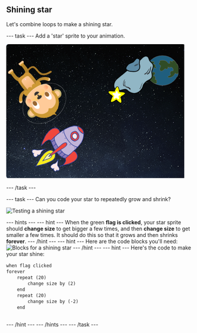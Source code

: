## Shining star

Let's combine loops to make a shining star.

--- task ---
Add a 'star' sprite to your animation.

![Adding a star sprite](images/space-star-sprite.png)

--- /task ---

--- task ---
Can you code your star to repeatedly grow and shrink?

![Testing a shining star](images/space-star-test.png)

--- hints ---
--- hint ---
When the green __flag is clicked__, your star sprite should __change size__ to get bigger a few times, and then __change size__ to get smaller a few times. It should do this so that it grows and then shrinks __forever__.
--- /hint ---
--- hint ---
Here are the code blocks you'll need:
![Blocks for a shining star](images/space-star-blocks.png)
--- /hint ---
--- hint ---
Here's the code to make your star shine:
```blocks
when flag clicked
forever
    repeat (20)
        change size by (2)
    end
    repeat (20)
        change size by (-2)
    end
    
```
--- /hint ---
--- /hints ---
--- /task ---
